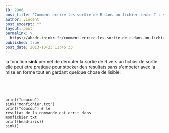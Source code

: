 ```yaml
---
ID: 2906
post_title: 'Comment ecrire les sortie de R dans un fichier texte ? : sink'
author: vincent
post_excerpt: ""
layout: post
permalink: >
  https://abcdr.thinkr.fr/comment-ecrire-les-sortie-de-r-dans-un-fichier-texte-sink/
published: true
post_date: 2013-10-23 11:45:33
---
```

la fonction <strong>sink</strong> permet de dérouter la sortie de R vers un fichier de sortie. elle peut etre pratique pour stocker des resultats sans s'embeter avec la mise en forme tout en gardant quelque chose de lisible.<br /><br /> <pre><code><br /><br /> print("coucou")<br />sink("monfichier.txt")<br />print("coucou") # le résultat de la commande est ecrit dans monfichier.txt<br />print(head(iris))<br />sink() <br /></code></pre>